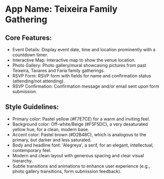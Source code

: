 # **App Name**: Teixeira Family Gathering

## Core Features:

- Event Details: Display event date, time and location prominently with a countdown timer.
- Interactive Map: Interactive map to show the venue location.
- Photo Gallery: Photo gallery/mural showcasing pictures from past Teixeira, Tavares and Faria family gatherings.
- RSVP Form: RSVP form with fields for name and confirmation status (attending/not attending).
- RSVP Confirmation: Confirmation message and/or email sent upon form submission.

## Style Guidelines:

- Primary color: Pastel yellow (#F7E7CE) for a warm and inviting feel.
- Background color: Off-white/Beige (#F5F5DC), a very desaturated yellow hue, for a clean, modern base.
- Accent color: Pastel brown (#D2B48C), which is analogous to the primary, but darker and less saturated.
- Body and headline font: 'Alegreya', a serif, for an elegant, intellectual, contemporary feel.
- Modern and clean layout with generous spacing and clear visual hierarchy.
- Subtle transitions and animations to enhance user experience (e.g., photo gallery transitions, form submission feedback).